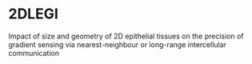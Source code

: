 # 2DLEGI
Impact of size and geometry of 2D epithelial tissues on the precision of gradient sensing via nearest-neighbour or long-range intercellular communication
